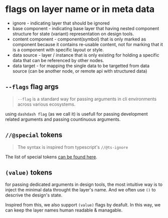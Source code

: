 # flags on layer name or in meta data

- ignore - indicating layer that should be ignored
- base component - indicating base layer that having nested component structure for state (variant) representation on design tools.
- content component - component(symbol) that is only marked as component because it contains re-usable content, not for marking that it is a component with specific layout or style.
- data source - layer / instance that is only existing for holding a specific data that can be referenced by other nodes.
- data target - for mapping the single data to be targetted from data source (can be another node, or remote api with structured data)

## `--flags` flag args

> `--flag` is a standard way for passing arguments in cli environments across various ecosystems.

using `dashdash flag` (as we call it) is usefull for passing development related arguments and passing countinuous arguments.

## `//@special` tokens

> The syntax is inspired from typescript's `//@ts-ignore`

The list of special tokens [can be found here](./@special/README.md).

## `(value)` tokens

for passing dedicated arguments in design tools, the most intuitive way is to inject the minimal data throught the layer's name. And we often use `()` to descrive the design's state.

Inspired from this, we also support `(value)` flags by deafult. In this way, we can keep the layer names human readable & managable.
